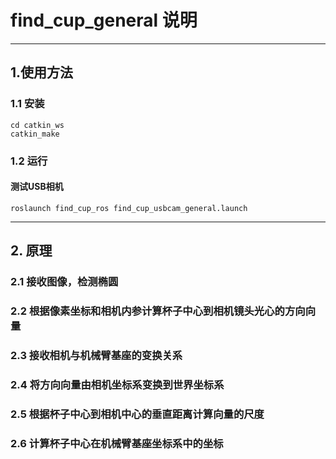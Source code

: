 # find_cup_general 说明
---
## 1.使用方法

### 1.1 安装
```
cd catkin_ws
catkin_make
``` 

### 1.2 运行 

#### 测试USB相机 

```
roslaunch find_cup_ros find_cup_usbcam_general.launch
```

---
## 2. 原理

### 2.1 接收图像，检测椭圆

### 2.2 根据像素坐标和相机内参计算杯子中心到相机镜头光心的方向向量

### 2.3 接收相机与机械臂基座的变换关系

### 2.4 将方向向量由相机坐标系变换到世界坐标系

### 2.5 根据杯子中心到相机中心的垂直距离计算向量的尺度

### 2.6 计算杯子中心在机械臂基座坐标系中的坐标

